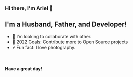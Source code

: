 ### Hi there, I'm Ariel 👋

## I'm a Husband, Father, and Developer!
- 👯 I’m looking to collaborate with other.
- 🥅 2022 Goals: Contribute more to Open Source projects
- ⚡ Fun fact: I love photography.

<br />


**Have a great day!**
